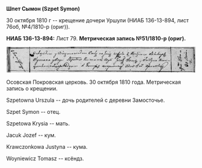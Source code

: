 **Шпет Сымон (Szpet Symon)**

30 октября 1810 г -- крещение дочери Уршули (НИАБ 136-13-894, лист 76об,
№4/1810-р (ориг)).

**НИАБ 136-13-894:** Лист 79. **Метрическая запись №51/1810-р (ориг).**

![](./media/e1e103b9755cb7f4cffeecbbd976c13f44251a35.png)

Осовская Покровская церковь. 30 октября 1810 года. Метрическая запись о
крещении.

Szpetowna Urszula -- дочь родителей с деревни Замосточье.

Szpet Symon -- отец.

Szpetowa Krysia -- мать.

Jacuk Jozef -- кум.

Krawczonkowa Justyna -- кума.

Woyniewicz Tomasz -- ксёндз.
